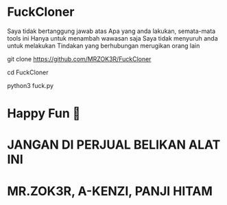 # FuckCloner

Saya tidak bertanggung jawab atas
Apa yang anda lakukan, semata-mata tools ini
Hanya untuk menambah wawasan saja
Saya tidak menyuruh anda untuk melakukan
Tindakan yang berhubungan merugikan orang lain

 git clone https://github.com/MRZOK3R/FuckCloner

 cd FuckCloner

 python3 fuck.py

# Happy Fun 🤘
# JANGAN DI PERJUAL BELIKAN ALAT INI
# MR.ZOK3R, A-KENZI, PANJI HITAM
